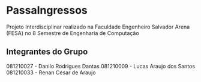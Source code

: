 # PassaIngressos
Projeto Interdisciplinar realizado na Faculdade Engenheiro Salvador Arena (FESA) no 8 Semestre de Engenharia de Computação

## Integrantes do Grupo

081210027 - Danilo Rodrigues Dantas
081210009 - Lucas Araujo dos Santos
081210033 - Renan Cesar de Araujo